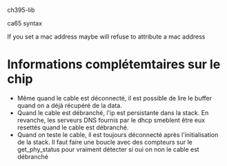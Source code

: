 ch395-lib

ca65 syntax

If you set a mac address maybe will refuse to attribute a mac address

# Informations complétemtaires sur le chip

* Même quand le cable est déconnecté, il est possible de lire le buffer quand on a déjà récupéré de la data.
* Quand le cable est débranché, l'ip est persistante dans la stack. En revanche, les serveurs DNS fournis par le dhcp smeblent être eux resettés quand le cable est débranché.
* Quand on teste le cable, il est toujours déconnecté après l'initialisation de la stack. Il faut faire une boucle avec des compteurs sur le get_phy_status pour vraiment détecter si oui on non le cable est débranché
